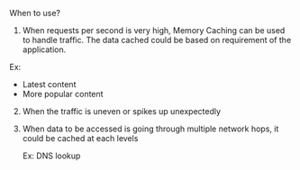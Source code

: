 When to use?

1. When requests per second is very high, Memory Caching can be used to handle traffic. 
The data cached could be based on requirement of the application.

Ex:
- Latest content
- More popular content

2. When the traffic is uneven or spikes up unexpectedly

3. When data to be accessed is going through multiple network hops, it could be cached at each levels 
    
   Ex: DNS lookup
